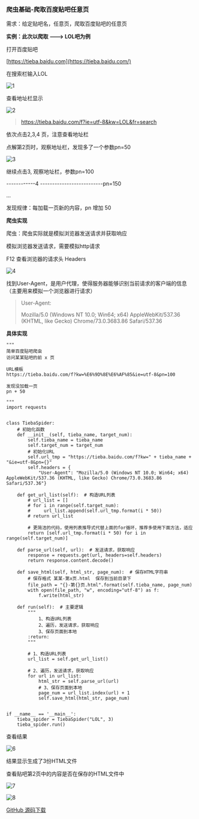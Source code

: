 ### 爬虫基础-爬取百度贴吧任意页

需求：给定贴吧名，任意页，爬取百度贴吧的任意页

**实例：此次以爬取 ---> LOL吧为例**

打开百度贴吧

[https://tieba.baidu.com](https://tieba.baidu.com/)

在搜索栏输入LOL

![1](http://resource.zqtaotao.cn/1.png)

查看地址栏显示

![2](http://resource.zqtaotao.cn/2.png)

> <https://tieba.baidu.com/f?ie=utf-8&kw=LOL&fr=search>

依次点击2,3,4 页，注意查看地址栏

点解第2页时，观察地址栏，发现多了一个参数pn=50

![3](http://resource.zqtaotao.cn/3.png)

继续点击3, 观察地址栏，参数pn=100

------------4 --------------------------pn=150

...

发现规律：每加载一页新的内容，pn 增加 50

**爬虫实现**

爬虫：爬虫实际就是模拟浏览器发送请求并获取响应

模拟浏览器发送请求，需要模拟http请求

F12 查看浏览器的请求头 Headers

![4](http://resource.zqtaotao.cn/4.png)

找到User-Agent，是用户代理，使得服务器能够识别当前请求的客户端的信息（主要用来模拟一个浏览器进行请求）

> User-Agent: 
>
> Mozilla/5.0 (Windows NT 10.0; Win64; x64) AppleWebKit/537.36 (KHTML, like Gecko) Chrome/73.0.3683.86 Safari/537.36

**具体实现**

```
"""
简单百度贴吧爬虫
访问某某贴吧的前 x 页

URL模板
https://tieba.baidu.com/f?kw=%E6%9D%8E%E6%AF%85&ie=utf-8&pn=100

发现没加载一页
pn + 50

"""
import requests


class TiebaSpider:
    # 初始化函数
    def __init__(self, tieba_name, target_num):
        self.tieba_name = tieba_name
        self.target_num = target_num
        # 初始化URL
        self.url_tmp = "https://tieba.baidu.com/f?kw=" + tieba_name + "&ie=utf-8&pn={}"
        self.headers = {
            "User-Agent": "Mozilla/5.0 (Windows NT 10.0; Win64; x64) AppleWebKit/537.36 (KHTML, like Gecko) Chrome/73.0.3683.86 Safari/537.36"}

    def get_url_list(self):  # 构造URL列表
        # url_list = []
        # for i in range(self.target_num):
        #     url_list.append(self.url_tmp.format(i * 50))
        # return url_list

        # 更简洁的代码，使用列表推导式代替上面的for循环，推荐多使用下面方法，适应
        return [self.url_tmp.format(i * 50) for i in range(self.target_num)]

    def parse_url(self, url):  # 发送请求，获取响应
        response = requests.get(url, headers=self.headers)
        return response.content.decode()

    def save_html(self, html_str, page_num):  # 保存HTML字符串
        # 保存格式 某某-第x页.html  保存到当前目录下
        file_path = "{}-第{}页.html".format(self.tieba_name, page_num)
        with open(file_path, "w", encoding="utf-8") as f:
            f.write(html_str)

    def run(self):  # 主要逻辑
        """
            1、构造URL列表
            2、遍历，发送请求，获取响应
            3、保存页面到本地
        :return:
        """

        # 1、构造URL列表
        url_list = self.get_url_list()

        # 2、遍历，发送请求，获取响应
        for url in url_list:
            html_str = self.parse_url(url)
            # 3、保存页面到本地
            page_num = url_list.index(url) + 1
            self.save_html(html_str, page_num)


if __name__ == '__main__':
    tieba_spider = TiebaSpider("LOL", 3)
    tieba_spider.run()

```

查看结果

![6](http://resource.zqtaotao.cn/6.png)

结果显示生成了3份HTML文件

查看贴吧第2页中的内容是否在保存的HTML文件中

![7](http://resource.zqtaotao.cn/7.png)

![8](http://resource.zqtaotao.cn/8.png)



[GitHub 源码下载](https://github.com/zqtao2332/zqtao-learn-notes/tree/master/python/code)

